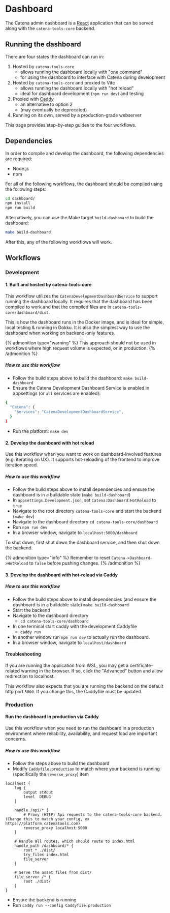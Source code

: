 # Dashboard

The Catena admin dashboard is a [React](https://react.dev/reference/react) application that can be served along with the `catena-tools-core` backend.

## Running the dashboard

There are four states the dashboard can run in:

1. Hosted by `catena-tools-core`
    - allows running the dashboard locally with "one command"
    - for using the dashboard to interface with Catena during development
2. Hosted by `catena-tools-core` and proxied to Vite
    - allows running the dashboard locally with "hot reload"
    - ideal for dashboard development (`npm run dev`) and testing
3. Proxied with [Caddy](https://caddyserver.com/docs/)
    - an alternative to option 2
    - (may eventually be deprecated)
4. Running on its own, served by a production-grade webserver

This page provides step-by-step guides to the four workflows.

## Dependencies

In order to compile and develop the dashboard, the following dependencies are required:

- Node.js
- npm

For all of the following workflows, the dashboard should be compiled using the following steps:

```bash
cd dashboard/
npm install
npm run build
```

Alternatively, you can use the Make target `build-dashboard` to build the dashboard:

```bash
make build-dashboard
```

After this, any of the following workflows will work.

## Workflows

### Development
#### 1. Built and hosted by catena-tools-core

This workflow utilizes the `CatenaDevelopmentDashboardService` to support running the dashboard locally. It requires that the dashboard has been compiled to work and that the compiled files are in `catena-tools-core/dashboard/dist`.

This is how the dashboard runs in the Docker image, and is ideal for simple, local testing & running in Dokku. It is also the simplest way to use the dashboard when working on backend-only features.

{% admonition type="warning" %}
This approach should not be used in workflows where high request volume is expected, or in production.
{% /admonition %}

##### How to use this workflow

- Follow the build steps above to build the dashboard: `make build-dashboard`
- Ensure the Catena Development Dashboard Service is enabled in appsettings (or `all` services are enabled):

```bash
{
  "Catena": {
    "Services": "CatenaDevelopmentDashboardService",
  }
}
```

- Run the platform: `make dev`

#### 2. Develop the dashboard with hot reload

Use this workflow when you want to work on dashboard-involved features (e.g. iterating on UX). It supports hot-reloading of the frontend to improve iteration speed.

##### How to use this workflow

- Follow the build steps above to install dependencies and ensure the dashboard is in a buildable state (`make build-dashboard`)
- In `appsettings.Development.json`, set `Catena:Dashboard:HotReload` to `true`
- Navigate to the root directory `catena-tools-core` and start the backend (`make dev`)
- Navigate to the dashboard directory `cd catena-tools-core/dashboard`
- Run `npm run dev`
- In a browser window, navigate to `localhost:5000/dashboard`

To shut down, first shut down the dashboard service, and then shut down the backend.

{% admonition type="info" %}
Remember to reset `Catena->Dashboard->HotReload` to `false` before pushing changes.
{% /admonition %}

#### 3. Develop the dashboard with hot-reload via Caddy

##### How to use this workflow

- Follow the build steps above to install dependencies (and ensure the dashboard is in a buildable state) `make build-dashboard`
- Start the backend
- Navigate to the dashboard directory
    - `cd catena-tools-core/dashboard`
- In one terminal start caddy with the development Caddyfile
    - `caddy run`
- In another window run `npm run dev` to actually run the dashboard.
- In a browser window, navigate to `localhost/dashboard`

#### Troubleshooting

If you are running the application from WSL, you may get a certificate-related warning in the browser. If so, click the "Advanced" button and allow redirection to localhost.

This workflow also expects that you are running the backend on the default http port `5000`. If you change this, the Caddyfile must be updated.

### Production

#### Run the dashboard in production via Caddy

Use this workflow when you need to run the dashboard in a production environment where reliability, availability, and request load are important concerns.

##### How to use this workflow

- Follow the steps above to build the dashboard
- Modify `Caddyfile.production` to match where your backend is running (specifically the `reverse_proxy`) item

```caddyfile
localhost {
    log {
        output stdout
        level  DEBUG
    }

    handle /api/* {
        # Proxy (HTTP) Api requests to the catena-tools-core backend. (Change this to match your config, ex https://platform.catenatools.com)
        reverse_proxy localhost:5000
    }

    # Handle all routes, which should route to index.html
    handle_path /dashboard/* {
        root * ./dist/
        try_files index.html
        file_server
    }

    # Serve the asset files from dist/
    file_server /* {
        root ./dist/
    }
}
```

- Ensure the backend is running
- Run `caddy run --config Caddyfile.production`
